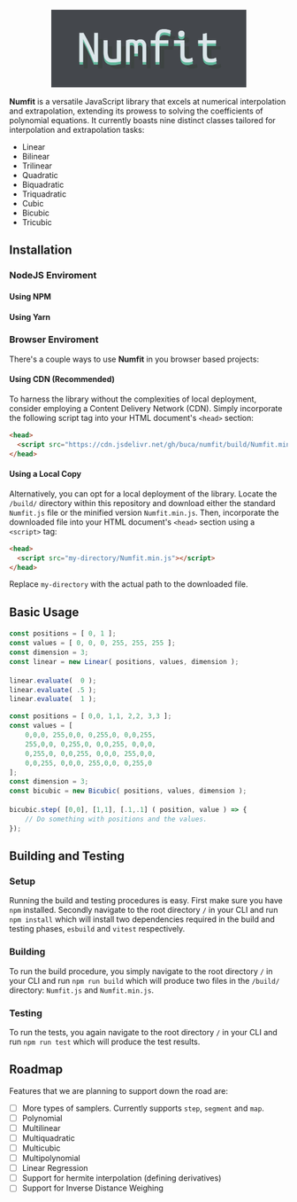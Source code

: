 <p align="center">
  <img width="353" height="140" src="numfit-logo.png">
</p>

**Numfit** is a versatile JavaScript library that excels at numerical interpolation and extrapolation, extending its prowess to solving the coefficients of polynomial equations. It currently boasts nine distinct classes tailored for interpolation and extrapolation tasks:
- Linear
- Bilinear
- Trilinear
- Quadratic
- Biquadratic
- Triquadratic
- Cubic
- Bicubic
- Tricubic

## Installation

### NodeJS Enviroment

#### Using NPM

#### Using Yarn

### Browser Enviroment
There's a couple ways to use **Numfit** in you browser based projects:
 
#### Using CDN (Recommended)

To harness the library without the complexities of local deployment, consider employing a Content Delivery Network (CDN). Simply incorporate the following script tag into your HTML document's `<head>` section:

```html
<head>
  <script src="https://cdn.jsdelivr.net/gh/buca/numfit/build/Numfit.min.js"></script>
</head>
```

#### Using a Local Copy

Alternatively, you can opt for a local deployment of the library. Locate the `/build/` directory within this repository and download either the standard `Numfit.js` file or the minified version `Numfit.min.js`. Then, incorporate the downloaded file into your HTML document's `<head>` section using a `<script>` tag:

```html
<head>
  <script src="my-directory/Numfit.min.js"></script>
</head>
```

Replace `my-directory` with the actual path to the downloaded file.

## Basic Usage
```javascript
const positions = [ 0, 1 ];
const values = [ 0, 0, 0, 255, 255, 255 ];
const dimension = 3;
const linear = new Linear( positions, values, dimension );

linear.evaluate(  0 );
linear.evaluate( .5 ); 
linear.evaluate(  1 );
```

```javascript
const positions = [ 0,0, 1,1, 2,2, 3,3 ];
const values = [ 
	0,0,0, 255,0,0, 0,255,0, 0,0,255,
	255,0,0, 0,255,0, 0,0,255, 0,0,0, 
	0,255,0, 0,0,255, 0,0,0, 255,0,0,
	0,0,255, 0,0,0, 255,0,0, 0,255,0
];
const dimension = 3;
const bicubic = new Bicubic( positions, values, dimension );

bicubic.step( [0,0], [1,1], [.1,.1] ( position, value ) => {
	// Do something with positions and the values.
});
```

## Building and Testing

### Setup
Running the build and testing procedures is easy. First make sure you have ```npm``` installed. Secondly navigate to the root directory ```/``` in your CLI and run ```npm install``` which will install two dependencies required in the build and testing phases, ```esbuild``` and ```vitest``` respectively.

### Building
To run the build procedure, you simply navigate to the root directory ```/``` in your CLI and run
```npm run build``` which will produce two files in the ```/build/``` directory: ```Numfit.js``` and ```Numfit.min.js```.

### Testing
To run the tests, you again navigate to the root directory ```/``` in your CLI and run
```npm run test``` which will produce the test results.

## Roadmap
Features that we are planning to support down the road are:
- [ ] More types of samplers. Currently supports ```step```, ```segment``` and ```map```.
- [ ] Polynomial
- [ ] Multilinear
- [ ] Multiquadratic
- [ ] Multicubic
- [ ] Multipolynomial
- [ ] Linear Regression
- [ ] Support for hermite interpolation (defining derivatives)
- [ ] Support for Inverse Distance Weighing